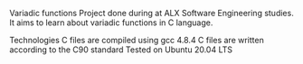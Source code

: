 Variadic functions
Project done during at ALX Software Engineering studies. It aims to learn about variadic functions in C language.

Technologies
C files are compiled using gcc 4.8.4
C files are written according to the C90 standard
Tested on Ubuntu 20.04 LTS
